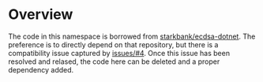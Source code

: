 # Overview

The code in this namespace is borrowed from [starkbank/ecdsa-dotnet](https://github.com/starkbank/ecdsa-dotnet). The preference is to directly depend on that repository, but there is a compatibility issue captured by [issues/#4](https://github.com/starkbank/ecdsa-dotnet/issues/4). Once this issue has been resolved and relased, the code here can be deleted and a proper dependency added.
